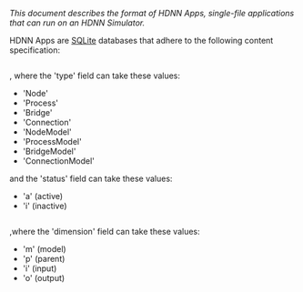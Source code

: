 *This document describes the format of HDNN Apps, single-file applications that can run on an HDNN Simulator.*

HDNN Apps are [SQLite](https://www.sqlite.org/) databases that adhere to the following content specification:

```CREATE TABLE GenericEntity (type STRING, id STRING, name STRING, status STRING, properties STRING)
```

, where the 'type' field can take these values: 
* 'Node'
* 'Process'
* 'Bridge'
* 'Connection'
* 'NodeModel'
* 'ProcessModel'
* 'BridgeModel'
* 'ConnectionModel'

and the 'status' field can take these values: 
* 'a' (active)
* 'i' (inactive)


```CREATE TABLE GenericRelation (entity1_id STRING, entity2_id STRING, dimension STRING, quantity FLOAT)
```

,where the 'dimension' field can take these values:
* 'm' (model)
* 'p' (parent)
* 'i' (input)
* 'o' (output)
